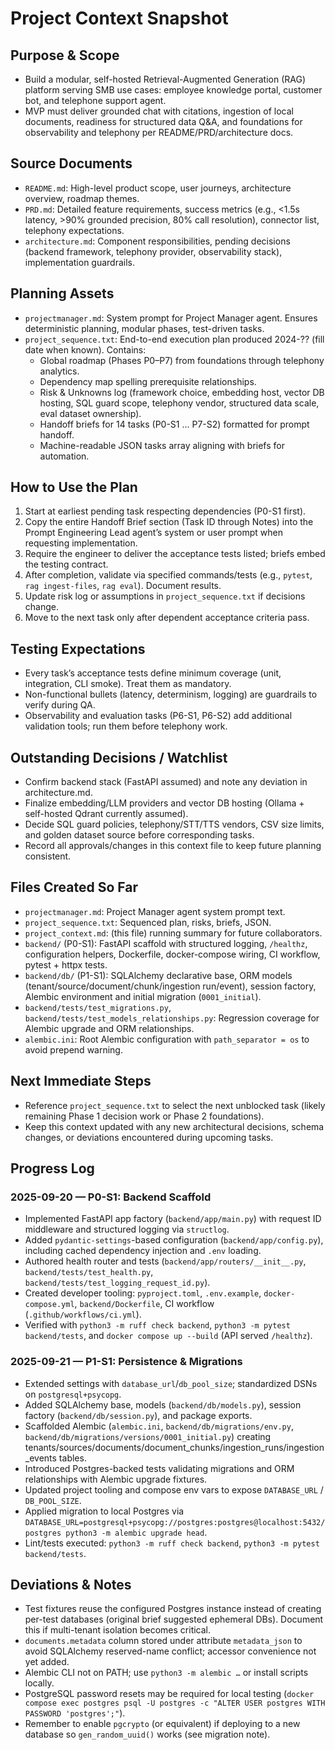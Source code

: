 # Project Context Snapshot

## Purpose & Scope
- Build a modular, self-hosted Retrieval-Augmented Generation (RAG) platform serving SMB use cases: employee knowledge portal, customer bot, and telephone support agent.
- MVP must deliver grounded chat with citations, ingestion of local documents, readiness for structured data Q&A, and foundations for observability and telephony per README/PRD/architecture docs.

## Source Documents
- `README.md`: High-level product scope, user journeys, architecture overview, roadmap themes.
- `PRD.md`: Detailed feature requirements, success metrics (e.g., <1.5s latency, >90% grounded precision, 80% call resolution), connector list, telephony expectations.
- `architecture.md`: Component responsibilities, pending decisions (backend framework, telephony provider, observability stack), implementation guardrails.

## Planning Assets
- `projectmanager.md`: System prompt for Project Manager agent. Ensures deterministic planning, modular phases, test-driven tasks.
- `project_sequence.txt`: End-to-end execution plan produced 2024-?? (fill date when known). Contains:
  - Global roadmap (Phases P0–P7) from foundations through telephony analytics.
  - Dependency map spelling prerequisite relationships.
  - Risk & Unknowns log (framework choice, embedding host, vector DB hosting, SQL guard scope, telephony vendor, structured data scale, eval dataset ownership).
  - Handoff briefs for 14 tasks (P0-S1 … P7-S2) formatted for prompt handoff.
  - Machine-readable JSON tasks array aligning with briefs for automation.

## How to Use the Plan
1. Start at earliest pending task respecting dependencies (P0-S1 first).
2. Copy the entire Handoff Brief section (Task ID through Notes) into the Prompt Engineering Lead agent’s system or user prompt when requesting implementation.
3. Require the engineer to deliver the acceptance tests listed; briefs embed the testing contract.
4. After completion, validate via specified commands/tests (e.g., `pytest`, `rag ingest-files`, `rag eval`). Document results.
5. Update risk log or assumptions in `project_sequence.txt` if decisions change.
6. Move to the next task only after dependent acceptance criteria pass.

## Testing Expectations
- Every task’s acceptance tests define minimum coverage (unit, integration, CLI smoke). Treat them as mandatory.
- Non-functional bullets (latency, determinism, logging) are guardrails to verify during QA.
- Observability and evaluation tasks (P6-S1, P6-S2) add additional validation tools; run them before telephony work.

## Outstanding Decisions / Watchlist
- Confirm backend stack (FastAPI assumed) and note any deviation in architecture.md.
- Finalize embedding/LLM providers and vector DB hosting (Ollama + self-hosted Qdrant currently assumed).
- Decide SQL guard policies, telephony/STT/TTS vendors, CSV size limits, and golden dataset source before corresponding tasks.
- Record all approvals/changes in this context file to keep future planning consistent.

## Files Created So Far
- `projectmanager.md`: Project Manager agent system prompt text.
- `project_sequence.txt`: Sequenced plan, risks, briefs, JSON.
- `project_context.md`: (this file) running summary for future collaborators.
- `backend/` (P0-S1): FastAPI scaffold with structured logging, `/healthz`, configuration helpers, Dockerfile, docker-compose wiring, CI workflow, pytest + httpx tests.
- `backend/db/` (P1-S1): SQLAlchemy declarative base, ORM models (tenant/source/document/chunk/ingestion run/event), session factory, Alembic environment and initial migration (`0001_initial`).
- `backend/tests/test_migrations.py`, `backend/tests/test_models_relationships.py`: Regression coverage for Alembic upgrade and ORM relationships.
- `alembic.ini`: Root Alembic configuration with `path_separator = os` to avoid prepend warning.

## Next Immediate Steps
- Reference `project_sequence.txt` to select the next unblocked task (likely remaining Phase 1 decision work or Phase 2 foundations).
- Keep this context updated with any new architectural decisions, schema changes, or deviations encountered during upcoming tasks.

## Progress Log

### 2025-09-20 — P0-S1: Backend Scaffold
- Implemented FastAPI app factory (`backend/app/main.py`) with request ID middleware and structured logging via `structlog`.
- Added `pydantic-settings`-based configuration (`backend/app/config.py`), including cached dependency injection and `.env` loading.
- Authored health router and tests (`backend/app/routers/__init__.py`, `backend/tests/test_health.py`, `backend/tests/test_logging_request_id.py`).
- Created developer tooling: `pyproject.toml`, `.env.example`, `docker-compose.yml`, `backend/Dockerfile`, CI workflow (`.github/workflows/ci.yml`).
- Verified with `python3 -m ruff check backend`, `python3 -m pytest backend/tests`, and `docker compose up --build` (API served `/healthz`).

### 2025-09-21 — P1-S1: Persistence & Migrations
- Extended settings with `database_url`/`db_pool_size`; standardized DSNs on `postgresql+psycopg`.
- Added SQLAlchemy base, models (`backend/db/models.py`), session factory (`backend/db/session.py`), and package exports.
- Scaffolded Alembic (`alembic.ini`, `backend/db/migrations/env.py`, `backend/db/migrations/versions/0001_initial.py`) creating tenants/sources/documents/document_chunks/ingestion_runs/ingestion_events tables.
- Introduced Postgres-backed tests validating migrations and ORM relationships with Alembic upgrade fixtures.
- Updated project tooling and compose env vars to expose `DATABASE_URL` / `DB_POOL_SIZE`.
- Applied migration to local Postgres via `DATABASE_URL=postgresql+psycopg://postgres:postgres@localhost:5432/postgres python3 -m alembic upgrade head`.
- Lint/tests executed: `python3 -m ruff check backend`, `python3 -m pytest backend/tests`.

## Deviations & Notes
- Test fixtures reuse the configured Postgres instance instead of creating per-test databases (original brief suggested ephemeral DBs). Document this if multi-tenant isolation becomes critical.
- `documents.metadata` column stored under attribute `metadata_json` to avoid SQLAlchemy reserved-name conflict; accessor convenience not yet added.
- Alembic CLI not on PATH; use `python3 -m alembic …` or install scripts locally.
- PostgreSQL password resets may be required for local testing (`docker compose exec postgres psql -U postgres -c "ALTER USER postgres WITH PASSWORD 'postgres';"`).
- Remember to enable `pgcrypto` (or equivalent) if deploying to a new database so `gen_random_uuid()` works (see migration note).
